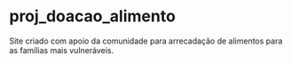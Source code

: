 # proj_doacao_alimento
Site criado com apoio da comunidade para arrecadação de alimentos para as famílias mais vulneráveis.
